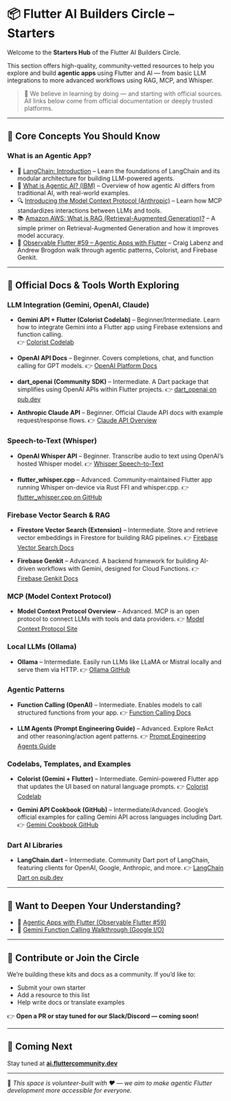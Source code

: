 # 📦 Flutter AI Builders Circle – Starters

Welcome to the **Starters Hub** of the Flutter AI Builders Circle.

This section offers high-quality, community-vetted resources to help you explore and build **agentic apps** using Flutter and AI — from basic LLM integrations to more advanced workflows using RAG, MCP, and Whisper.

> 🧠 We believe in learning by doing — and starting with official sources. All links below come from official documentation or deeply trusted platforms.

---

## 🧩 Core Concepts You Should Know

### What is an Agentic App?

- 🧠 [LangChain: Introduction](https://python.langchain.com/docs/introduction/) – Learn the foundations of LangChain and its modular architecture for building LLM-powered agents.
- 📘 [What is Agentic AI? (IBM)](https://www.ibm.com/think/topics/agentic-ai#:~:text=Agentic%20AI%20solutions%20can%20be,predictive%20analytics%20and%20execute%20trades.) – Overview of how agentic AI differs from traditional AI, with real-world examples.
- 🔍 [Introducing the Model Context Protocol (Anthropic)](https://www.anthropic.com/news/model-context-protocol) – Learn how MCP standardizes interactions between LLMs and tools.
- 📚 [Amazon AWS: What is RAG (Retrieval-Augmented Generation)?](https://aws.amazon.com/what-is/retrieval-augmented-generation/) – A simple primer on Retrieval-Augmented Generation and how it improves model accuracy.
- 🎥 [Observable Flutter #59 – Agentic Apps with Flutter](https://www.youtube.com/watch?v=eczLRG3q4V0&list=PLjxrf2q8roU1GHtc2FCHoEZr_v-LqnTZX) – Craig Labenz and Andrew Brogdon walk through agentic patterns, Colorist, and Firebase Genkit.

---

## 🔗 Official Docs & Tools Worth Exploring

### LLM Integration (Gemini, OpenAI, Claude)

- **Gemini API + Flutter (Colorist Codelab)** – Beginner/Intermediate. Learn how to integrate Gemini into a Flutter app using Firebase extensions and function calling.  
  👉 [Colorist Codelab](https://codelabs.developers.google.com/codelabs/flutter-gemini-colorist)

- **OpenAI API Docs** – Beginner. Covers completions, chat, and function calling for GPT models.
  👉 [OpenAI Platform Docs](https://platform.openai.com/docs)

- **dart_openai (Community SDK)** – Intermediate. A Dart package that simplifies using OpenAI APIs within Flutter projects.
  👉 [dart_openai on pub.dev](https://pub.dev/packages/dart_openai)

- **Anthropic Claude API** – Beginner. Official Claude API docs with example request/response flows.
  👉 [Claude API Overview](https://docs.anthropic.com/claude/docs)

### Speech-to-Text (Whisper)

- **OpenAI Whisper API** – Beginner. Transcribe audio to text using OpenAI’s hosted Whisper model.
  👉 [Whisper Speech-to-Text](https://platform.openai.com/docs/guides/speech-to-text)

- **flutter_whisper.cpp** – Advanced. Community-maintained Flutter app running Whisper on-device via Rust FFI and whisper.cpp.
  👉 [flutter_whisper.cpp on GitHub](https://github.com/lyledean1/flutter_whisper.cpp)

### Firebase Vector Search & RAG

- **Firestore Vector Search (Extension)** – Intermediate. Store and retrieve vector embeddings in Firestore for building RAG pipelines.
  👉 [Firebase Vector Search Docs](https://extensions.dev/extensions/googlecloud/firestore-vector-search)

- **Firebase Genkit** – Advanced. A backend framework for building AI-driven workflows with Gemini, designed for Cloud Functions.
  👉 [Firebase Genkit Docs](https://firebase.google.com/docs/genkit)

### MCP (Model Context Protocol)

- **Model Context Protocol Overview** – Advanced. MCP is an open protocol to connect LLMs with tools and data providers.
  👉 [Model Context Protocol Site](https://modelcontextprotocol.io/introduction)

### Local LLMs (Ollama)

- **Ollama** – Intermediate. Easily run LLMs like LLaMA or Mistral locally and serve them via HTTP.
  👉 [Ollama GitHub](https://github.com/ollama/ollama)

### Agentic Patterns

- **Function Calling (OpenAI)** – Intermediate. Enables models to call structured functions from your app.
  👉 [Function Calling Docs](https://platform.openai.com/docs/guides/function-calling)

- **LLM Agents (Prompt Engineering Guide)** – Advanced. Explore ReAct and other reasoning/action agent patterns.
  👉 [Prompt Engineering Agents Guide](https://www.promptingguide.ai/techniques/react)

### Codelabs, Templates, and Examples

- **Colorist (Gemini + Flutter)** – Intermediate. Gemini-powered Flutter app that updates the UI based on natural language prompts.
  👉 [Colorist Codelab](https://codelabs.developers.google.com/codelabs/flutter-gemini-colorist)

- **Gemini API Cookbook (GitHub)** – Intermediate/Advanced. Google’s official examples for calling Gemini API across languages including Dart.
  👉 [Gemini Cookbook GitHub](https://github.com/google-gemini/cookbook)

### Dart AI Libraries

- **LangChain.dart** – Intermediate. Community Dart port of LangChain, featuring clients for OpenAI, Google, Anthropic, and more.
  👉 [LangChain Dart on pub.dev](https://pub.dev/packages/langchain)

---

## 🧠 Want to Deepen Your Understanding?

- 🎥 [Agentic Apps with Flutter (Observable Flutter #59)](https://www.youtube.com/watch?v=eczLRG3q4V0&list=PLjxrf2q8roU1GHtc2FCHoEZr_v-LqnTZX)
- 💬 [Gemini Function Calling Walkthrough (Google I/O)](https://ai.google.dev/gemini-api/docs/function-calling)

---

## 🤝 Contribute or Join the Circle

We’re building these kits and docs as a community. If you’d like to:

- Submit your own starter
- Add a resource to this list
- Help write docs or translate examples

👉 **Open a PR or stay tuned for our Slack/Discord — coming soon!**

---

## 🧪 Coming Next

Stay tuned at **[ai.fluttercommunity.dev](https://ai.fluttercommunity.dev)**

---

🌱 *This space is volunteer-built with ❤️ — we aim to make agentic Flutter development more accessible for everyone.*